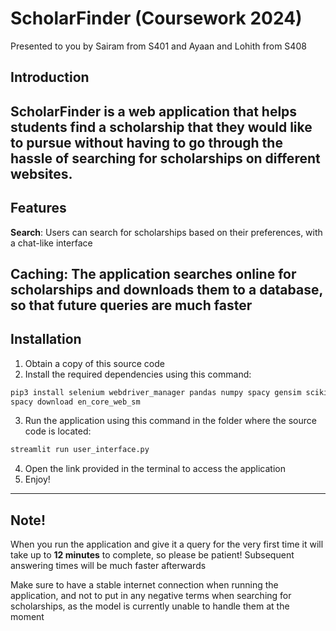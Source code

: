 # ScholarFinder (Coursework 2024)
Presented to you by Sairam from S401 and Ayaan and Lohith from S408

## Introduction
ScholarFinder is a web application that helps students find a scholarship that they would like 
to pursue without having to go through the hassle of searching for scholarships on different websites.
---
## Features
**Search**: Users can search for scholarships based on their preferences, with a chat-like interface

**Caching**: The application searches online for scholarships and downloads them to a database, so
that future queries are much faster
---
## Installation
1. Obtain a copy of this source code
2. Install the required dependencies using this command:
```bash
pip3 install selenium webdriver_manager pandas numpy spacy gensim scikit_learn streamlit beautifulsoup4
spacy download en_core_web_sm
```
3. Run the application using this command in the folder where the source code is located:
```bash
streamlit run user_interface.py
```
4. Open the link provided in the terminal to access the application
5. Enjoy!
---
## Note!
When you run the application and give it a query for the very first time it will take up to 
**12 minutes** to complete, so please be patient! Subsequent answering times will be much faster
afterwards

Make sure to have a stable internet connection when running the application, and not to put in any
negative terms when searching for scholarships, as the model is currently unable to handle them at
the moment